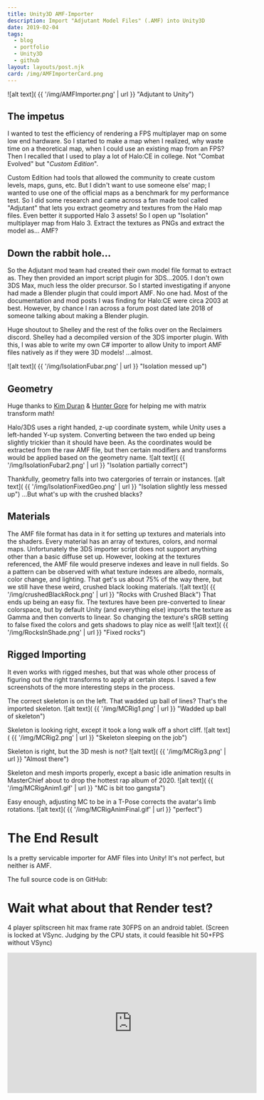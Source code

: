 ```yaml
---
title: Unity3D AMF-Importer
description: Import "Adjutant Model Files" (.AMF) into Unity3D
date: 2019-02-04
tags:
  - blog
  - portfolio
  - Unity3D
  - github
layout: layouts/post.njk
card: /img/AMFImporterCard.png
---
```


![alt text]( {{ '/img/AMFImporter.png' | url }} "Adjutant to Unity")


## The impetus
I wanted to test the efficiency of rendering a FPS multiplayer map on some low end hardware. So I started to make a map when I realized, why waste time on a theoretical map, when I could use an existing map from an FPS? Then I recalled that I used to play a lot of Halo:CE in college.  Not "Combat Evolved" but "_Custom Edition_". 

Custom Edition had tools that allowed the community to create custom levels, maps, guns, etc. But I didn't want to use someone else' map; I wanted to use one of the official maps as a benchmark for my performance test. So I did some research and came across a fan made tool called "Adjutant" that lets you extract geometry and textures from the Halo map files. Even better it supported Halo 3 assets! So I open up "Isolation" multiplayer map from Halo 3. Extract the textures as PNGs and extract the model as... AMF?

## Down the rabbit hole...
So the Adjutant mod team had created their own model file format to extract as.  They then provided an import script plugin for 3DS...2005.  I don't own 3DS Max, much less the older precursor. So I started investigating if anyone had made a Blender plugin that could import AMF.  No one had. Most of the documentation and mod posts I was finding for Halo:CE were circa 2003 at best. However, by chance I ran across a forum post dated late 2018 of someone talking about making a Blender plugin. 

Huge shoutout to Shelley and the rest of the folks over on the Reclaimers discord. Shelley had a decompiled version of the 3DS importer plugin. With this, I was able to write my own C# importer to allow Unity to import AMF files natively as if they were 3D models! ...almost.

![alt text]( {{ '/img/IsolationFubar.png' | url }} "Isolation messed up")

## Geometry
Huge thanks to [Kim Duran](https://www.linkedin.com/in/kimberly-duran-80b16b149/) & [Hunter Gore](https://www.linkedin.com/in/hunter-gore-9960b0148) for helping me with matrix transform math!

Halo/3DS uses a right handed, z-up coordinate system, while Unity uses a left-handed Y-up system.  Converting between the two ended up being slightly trickier than it should have been. As the coordinates would be extracted from the raw AMF file, but then certain modifiers and transforms would be applied based on the geometry name. 
![alt text]( {{ '/img/IsolationFubar2.png' | url }} "Isolation partially correct")

Thankfully, geometry falls into two catergories of terrain or instances.
![alt text]( {{ '/img/IsolationFixedGeo.png' | url }} "Isolation slightly less messed up")
...But what's up with the crushed blacks?

## Materials
The AMF file format has data in it for setting up textures and materials into the shaders. Every material has an array of textures, colors, and normal maps. Unfortunately the 3DS importer script does not support anything other than a basic diffuse set up. However, looking at the textures referenced, the AMF file would preserve indexes and leave in null fields. So a pattern can be observed with what texture indexes are albedo, normals, color change, and lighting. 
That get's us about 75% of the way there, but we still have these weird, crushed black looking materials.
![alt text]( {{ '/img/crushedBlackRock.png' | url }} "Rocks with Crushed Black")
That ends up being an easy fix.  The textures have been pre-converted to linear colorspace, but by default Unity (and everything else) imports the texture as Gamma and then converts to linear. So changing the texture's sRGB setting to false fixed the colors and gets shadows to play nice as well! 
![alt text]( {{ '/img/RocksInShade.png' | url }} "Fixed rocks")


## Rigged Importing
It even works with rigged meshes, but that was whole other process of figuring out the right transforms to apply at certain steps. I saved a few screenshots of the more interesting steps in the process.

The correct skeleton is on the left. That wadded up ball of lines? That's the imported skeleton.
![alt text]( {{ '/img/MCRig1.png' | url }} "Wadded up ball of skeleton")

Skeleton is looking right, except it took a long walk off a short cliff.
![alt text]( {{ '/img/MCRig2.png' | url }} "Skeleton sleeping on the job")

Skeleton is right, but the 3D mesh is not?
![alt text]( {{ '/img/MCRig3.png' | url }} "Almost there")

Skeleton and mesh imports properly, except a basic idle animation results in MasterChief about to drop the hottest rap album of 2020.
![alt text]( {{ '/img/MCRigAnim1.gif' | url }} "MC is bit too gangsta")

Easy enough, adjusting MC to be in a T-Pose corrects the avatar's limb rotations.
![alt text]( {{ '/img/MCRigAnimFinal.gif' | url }} "perfect")

# The End Result
Is a pretty servicable importer for AMF files into Unity! It's not perfect, but neither is AMF. 

The full source code is on GitHub:
<div class="github-card" data-github="jmschrack/Unity3D-AMFImporter" data-width="400" data-height="153" data-theme="default"></div>
<script src="//cdn.jsdelivr.net/github-cards/latest/widget.js"></script>

# Wait what about that Render test?
4 player splitscreen hit max frame rate 30FPS on an android tablet. (Screen is locked at VSync. Judging by the CPU stats, it could feasible hit 50+FPS without VSync)
<iframe width="560" height="315" src="https://www.youtube.com/embed/7W2QDMUuvdY" frameborder="0" allow="accelerometer; autoplay; encrypted-media; gyroscope; picture-in-picture" allowfullscreen></iframe>
